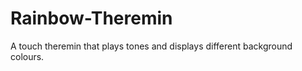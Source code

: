 Rainbow-Theremin
================

A touch theremin that plays tones and displays different background colours.
